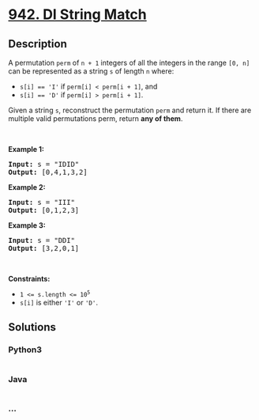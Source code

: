 # [942. DI String Match](https://leetcode.com/problems/di-string-match)



## Description

<p>A permutation <code>perm</code> of <code>n + 1</code> integers of all the integers in the range <code>[0, n]</code> can be represented as a string <code>s</code> of length <code>n</code> where:</p>

<ul>
	<li><code>s[i] == &#39;I&#39;</code> if <code>perm[i] &lt; perm[i + 1]</code>, and</li>
	<li><code>s[i] == &#39;D&#39;</code> if <code>perm[i] &gt; perm[i + 1]</code>.</li>
</ul>

<p>Given a string <code>s</code>, reconstruct the permutation <code>perm</code> and return it. If there are multiple valid permutations perm, return <strong>any of them</strong>.</p>

<p>&nbsp;</p>
<p><strong>Example 1:</strong></p>
<pre><strong>Input:</strong> s = "IDID"
<strong>Output:</strong> [0,4,1,3,2]
</pre><p><strong>Example 2:</strong></p>
<pre><strong>Input:</strong> s = "III"
<strong>Output:</strong> [0,1,2,3]
</pre><p><strong>Example 3:</strong></p>
<pre><strong>Input:</strong> s = "DDI"
<strong>Output:</strong> [3,2,0,1]
</pre>
<p>&nbsp;</p>
<p><strong>Constraints:</strong></p>

<ul>
	<li><code>1 &lt;= s.length &lt;= 10<sup>5</sup></code></li>
	<li><code>s[i]</code> is either <code>&#39;I&#39;</code> or <code>&#39;D&#39;</code>.</li>
</ul>


## Solutions

<!-- tabs:start -->

### **Python3**

```python

```

### **Java**

```java

```

### **...**

```

```

<!-- tabs:end -->

